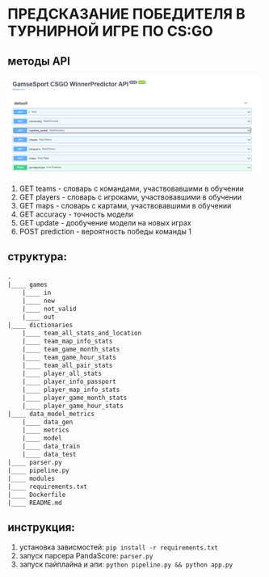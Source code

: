 # ПРЕДСКАЗАНИЕ ПОБЕДИТЕЛЯ В ТУРНИРНОЙ ИГРЕ ПО CS:GO

## методы API

<img src="api.png">

1. GET teams - словарь с командами, участвовавшими в обучении
2. GET players - словарь с игроками, участвовавшими в обучении
3. GET maps - словарь с картами, участвовавшими в обучении
4. GET accuracy - точность модели
4. GET update - дообучение модели на новых играх
5. POST prediction  - вероятность победы команды 1

## структура:

```
.
|____ games
    |____ in
    |____ new
    |____ not_valid
    |____ out
|____ dictionaries
    |____ team_all_stats_and_location
	|____ team_map_info_stats
	|____ team_game_month_stats
	|____ team_game_hour_stats
	|____ team_all_pair_stats
	|____ player_all_stats
	|____ player_info_passport
	|____ player_map_info_stats
	|____ player_game_month_stats
	|____ player_game_hour_stats
|____ data_model_metrics    
    |____ data_gen
    |____ metrics
    |____ model
    |____ data_train
    |____ data_test
|____ parser.py
|____ pipeline.py
|____ modules
|____ requirements.txt
|____ Dockerfile
|____ README.md

```

## инструкция:
1. установка зависмостей: ```pip install -r requirements.txt```
2. запуск парсера PandaScore: ```parser.py```
3. запуск пайплайна и апи: ```python pipeline.py && python app.py```
